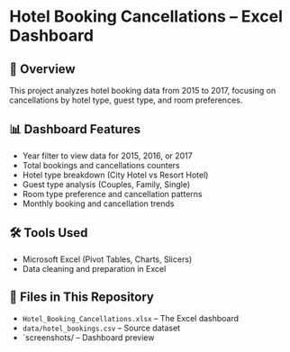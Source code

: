 # Hotel Booking Cancellations – Excel Dashboard

## 📌 Overview
This project analyzes hotel booking data from 2015 to 2017, focusing on cancellations by hotel type, guest type, and room preferences.

## 📊 Dashboard Features
- Year filter to view data for 2015, 2016, or 2017
- Total bookings and cancellations counters
- Hotel type breakdown (City Hotel vs Resort Hotel)
- Guest type analysis (Couples, Family, Single)
- Room type preference and cancellation patterns
- Monthly booking and cancellation trends

## 🛠 Tools Used
- Microsoft Excel (Pivot Tables, Charts, Slicers)
- Data cleaning and preparation in Excel

## 📂 Files in This Repository
- `Hotel_Booking_Cancellations.xlsx` – The Excel dashboard
- `data/hotel_bookings.csv` – Source dataset
- `screenshots/ – Dashboard preview

